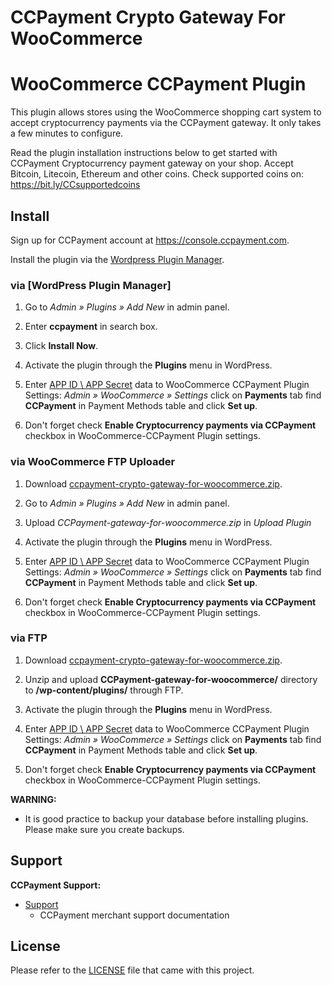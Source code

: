 CCPayment Crypto Gateway For WooCommerce
=====================================================

# WooCommerce CCPayment Plugin

This plugin allows stores using the WooCommerce shopping cart system to accept cryptocurrency payments via the CCPayment gateway. It only takes a few minutes to configure.

Read the plugin installation instructions below to get started with CCPayment Cryptocurrency payment gateway on your shop.
Accept Bitcoin, Litecoin, Ethereum and other coins.
Check supported coins on: <https://bit.ly/CCsupportedcoins>

## Install

Sign up for CCPayment account at <https://console.ccpayment.com>.

Install the plugin via the [Wordpress Plugin Manager](https://wordpress.org/plugins/).

### via [WordPress Plugin Manager]

1. Go to *Admin » Plugins » Add New* in admin panel.

2. Enter **ccpayment** in search box.

3. Click **Install Now**.

4. Activate the plugin through the **Plugins** menu in WordPress.

5. Enter [APP ID \ APP Secret](https://ccpayment.com/api/doc#credentials) data to WooCommerce CCPayment Plugin Settings: *Admin » WooCommerce » Settings* click on **Payments** tab find **CCPayment** in Payment Methods table and click **Set up**.

6. Don't forget check **Enable Cryptocurrency payments via CCPayment** checkbox in WooCommerce-CCPayment Plugin settings.

### via WooCommerce FTP Uploader

1. Download [ccpayment-crypto-gateway-for-woocommerce.zip](https://github.com/cctip/ccpayment-crypto-gateway-for-woocommerce/releases).

2. Go to *Admin » Plugins » Add New* in admin panel.

3. Upload *CCPayment-gateway-for-woocommerce.zip* in *Upload Plugin*

4. Activate the plugin through the **Plugins** menu in WordPress.

5. Enter [APP ID \ APP Secret](https://ccpayment.com/api/doc#credentials)  data to WooCommerce CCPayment Plugin Settings: *Admin » WooCommerce » Settings* click on **Payments** tab find **CCPayment** in Payment Methods table and click **Set up**.

6. Don't forget check **Enable Cryptocurrency payments via CCPayment** checkbox in WooCommerce-CCPayment Plugin settings.

### via FTP

1. Download [ccpayment-crypto-gateway-for-woocommerce.zip](https://github.com/cctip/ccpayment-crypto-gateway-for-woocommerce/releases).

2. Unzip and upload **CCPayment-gateway-for-woocommerce/** directory to **/wp-content/plugins/** through FTP.

3. Activate the plugin through the **Plugins** menu in WordPress.

4. Enter [APP ID \ APP Secret](https://ccpayment.com/api/doc#credentials)  data to WooCommerce CCPayment Plugin Settings: *Admin » WooCommerce » Settings* click on **Payments** tab find **CCPayment** in Payment Methods table and click **Set up**.

5. Don't forget check **Enable Cryptocurrency payments via CCPayment** checkbox in WooCommerce-CCPayment Plugin settings.


**WARNING:**
* It is good practice to backup your database before installing plugins. Please make sure you create backups.

## Support

**CCPayment Support:**

* [Support](https://ccpayment.com/api/doc/?en)
  * CCPayment merchant support documentation

## License

Please refer to the [LICENSE](https://github.com/cctip/ccpayment-crypto-gateway-for-woocommerce/blob/main/LICENSE) file that came with this project.